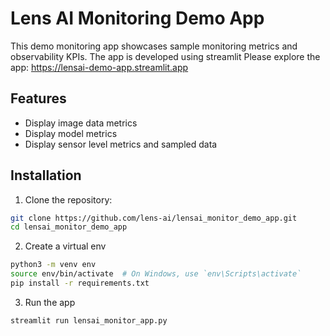 # Lens AI Monitoring Demo App
This demo monitoring app showcases sample monitoring metrics and observability KPIs. The app is developed using streamlit
Please explore the app: https://lensai-demo-app.streamlit.app

## Features

- Display image data metrics
- Display model metrics
- Display sensor level metrics and sampled data

## Installation

1. Clone the repository:
```sh
git clone https://github.com/lens-ai/lensai_monitor_demo_app.git
cd lensai_monitor_demo_app
```

2. Create a virtual env
```sh
python3 -m venv env
source env/bin/activate  # On Windows, use `env\Scripts\activate`
pip install -r requirements.txt
```

3. Run the app
```sh
streamlit run lensai_monitor_app.py
```
